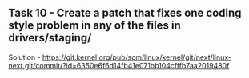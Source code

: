 ## Task 10 - Create a patch that fixes one coding style problem in any of the files in drivers/staging/

Solution - https://git.kernel.org/pub/scm/linux/kernel/git/next/linux-next.git/commit/?id=6350e6f6d14fb41e071bb104cfffb7aa2019480f
